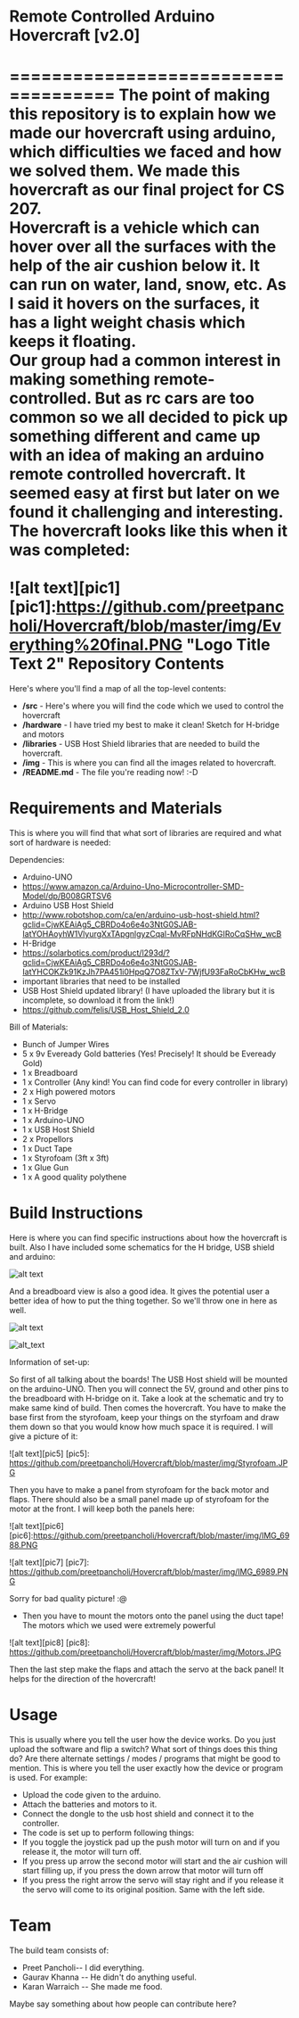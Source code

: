  # Remote Controlled Arduino Hovercraft [v2.0]
====================================
The point of making this repository is to explain how we made our hovercraft using arduino, which difficulties we faced and how we solved them. We made this hovercraft as our final project for CS 207.<br/>
Hovercraft is a vehicle which can hover over all the surfaces with the help of the air cushion below it. It can run on water, land, snow, etc. As I said it hovers on the surfaces, it has a light weight chasis which keeps it floating.<br/>
Our group had a common interest in making something remote-controlled. But as rc cars are too common so we all decided to pick up something different and came up with an idea of making an arduino remote controlled hovercraft. It seemed easy at first but later on we found it challenging and interesting.<br/>
The hovercraft looks like this when it was completed: <br/>
<br/>
![alt text][pic1]
[pic1]:https://github.com/preetpancholi/Hovercraft/blob/master/img/Everything%20final.PNG "Logo Title Text 2"
Repository Contents
============
Here's where you'll find a map of all the top-level contents:

* **/src** - Here's where you will find the code which we used to control the hovercraft
* **/hardware** - I have tried my best to make it clean! Sketch for H-bridge and motors
* **/libraries** - USB Host Shield libraries that are needed to build the hovercraft.
* **/img** - This is where you can find all the images related to hovercraft.
* **/README.md** - The file you're reading now! :-D

Requirements and Materials
============

This is where you will find that what sort of libraries are required and what sort of hardware is needed:

Dependencies:
* Arduino-UNO 
* https://www.amazon.ca/Arduino-Uno-Microcontroller-SMD-Model/dp/B008GRTSV6
* Arduino USB Host Shield 
* http://www.robotshop.com/ca/en/arduino-usb-host-shield.html?gclid=CjwKEAiAg5_CBRDo4o6e4o3NtG0SJAB-IatYOHAoyhW1VlyurgXxTApgnlgyzCqal-MvRFpNHdKGIRoCqSHw_wcB
* H-Bridge 
* https://solarbotics.com/product/l293d/?gclid=CjwKEAiAg5_CBRDo4o6e4o3NtG0SJAB-IatYHCOKZk91KzJh7PA451i0HpqQ7O8ZTxV-7WjfU93FaRoCbKHw_wcB
* important libraries that need to be installed
* USB Host Shield updated library! (I have uploaded the library but it is incomplete, so download it from the link!)
* https://github.com/felis/USB_Host_Shield_2.0

Bill of Materials:
* Bunch of Jumper Wires
* 5 x 9v Eveready Gold batteries (Yes! Precisely! It should be Eveready Gold)
* 1 x Breadboard
* 1 x Controller (Any kind! You can find code for every controller in library)
* 2 x High powered motors
* 1 x Servo
* 1 x H-Bridge
* 1 x Arduino-UNO
* 1 x USB Host Shield
* 2 x Propellors
* 1 x Duct Tape
* 1 x Styrofoam (3ft x 3ft)
* 1 x Glue Gun
* 1 x A good quality polythene

Build Instructions
==================

Here is where you can find specific instructions about how the hovercraft is built. Also I have included some schematics for the H bridge, USB shield and arduino: 

![alt text][pic2]

[pic2]: https://github.com/preetpancholi/Hovercraft/blob/master/img/All%20the%20material%20with%20motor%20shield.JPG  "Ignore the motor shield"
And a breadboard view is also a good idea. It gives the potential user a better idea of how to put the thing together. So we'll throw one in here as well. 

![alt text][pic3]

[pic3]: https://github.com/preetpancholi/Hovercraft/blob/master/img/H%20bridge.JPG "Look at schematic for better explanation"

![alt_text][pic4]
  
[pic4]: https://github.com/preetpancholi/Hovercraft/blob/master/img/Capture.JPG "Schematic"

Information of set-up:

So first of all talking about the boards! The USB Host shield will be mounted on the arduino-UNO. Then you will connect the 5V, ground and other pins to the breadboard with H-bridge on it. Take a look at the schematic and try to make same kind of build. Then comes the hovercraft. You have to make the base first from the styrofoam, keep your things on the styrfoam and draw them down so that you would know how much space it is required. I will give a picture of it:

![alt text][pic5]
[pic5]: https://github.com/preetpancholi/Hovercraft/blob/master/img/Styrofoam.JPG

Then you have to make a panel from styrofoam for the back motor and flaps. There should also be a small panel made up of styrofoam for the motor at the front. I will keep both the panels here:

![alt text][pic6]
[pic6]:https://github.com/preetpancholi/Hovercraft/blob/master/img/IMG_6988.PNG

![alt text][pic7]
[pic7]: https://github.com/preetpancholi/Hovercraft/blob/master/img/IMG_6989.PNG

Sorry for bad quality picture! :@

* Then you have to mount the motors onto the panel using the duct tape! The motors which we used were extremely powerful 

![alt text][pic8]
[pic8]: https://github.com/preetpancholi/Hovercraft/blob/master/img/Motors.JPG

Then the last step make the flaps and attach the servo at the back panel! It helps for the direction of the hovercraft!

Usage
=====
This is usually where you tell the user how the device works. Do you just upload the software and flip a switch? What sort of things does this thing do? Are there alternate settings / modes / programs that might be good to mention. This is where you tell the user exactly how the device or program is used. For example: 

* Upload the code given to the arduino. 
* Attach the batteries and motors to it. 
* Connect the dongle to the usb host shield and connect it to the controller. 
* The code is set up to perform following things:
* If you toggle the joystick pad up the push motor will turn on and if you release it, the motor will turn off.
* If you press up arrow the second motor will start and the air cushion will start filling up, if you press the down arrow that motor will turn off
* If you press the right arrow the servo will stay right and if you release it the servo will come to its original position. Same with the left side.

Team
=====
The build team consists of: 
* Preet Pancholi-- I did everything.
* Gaurav Khanna -- He didn't do anything useful. 
* Karan Warraich -- She made me food.

Maybe say something about how people can contribute here?



